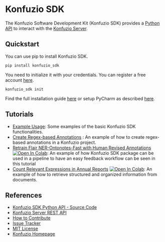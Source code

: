 # Konfuzio SDK

The Konfuzio Software Development Kit (Konfuzio SDK) provides a [Python API](https://dev.konfuzio.com/sdk/sourcecode.html) to interact with the 
[Konfuzio Server](https://dev.konfuzio.com/index.html#konfuzio-server).

## Quickstart

You can use pip to install Konfuzio SDK.

  `pip install konfuzio_sdk`

You need to initialize it with your credentials. You can register a free account [here](https://app.konfuzio.com/accounts/signup/).

  `konfuzio_sdk init`

Find the full installation guide [here](https://dev.konfuzio.com/sdk/configuration_reference.html)
or setup PyCharm as described [here](https://dev.konfuzio.com/sdk/quickstart_pycharm.html).


## Tutorials

- [Example Usage](https://dev.konfuzio.com/sdk/examples/examples.html): Some examples of the basic Konfuzio SDK functionalities.
- [Create Regex-based Annotations](https://dev.konfuzio.com/sdk/examples/examples.html#create-regex-based-annotations)
: An example of how to create regex-based annotations in a Konfuzio project.
- [Retrain Flair NER-Ontonotes-Fast with Human Revised Annotations](https://dev.konfuzio.com/sdk/examples/examples.html#retrain-flair-ner-ontonotes-fast-with-human-revised-annotations) [![Open In Colab](https://colab.research.google.com/assets/colab-badge.svg)](https://colab.research.google.com/github/konfuzio-ai/document-ai-python-sdk/blob/master/docs/sdk/examples/human_in_the_loop.ipynb): An example of how Konfuzio SDK package can be used in a pipeline to have an easy feedback workflow can be seen in this tutorial
- [Count Relevant Expressions in Annual Reports](https://dev.konfuzio.com/sdk/examples/examples.html#count-relevant-expressions-in-annual-reports) [![Open In Colab](https://colab.research.google.com/assets/colab-badge.svg)](https://colab.research.google.com/github/konfuzio-ai/document-ai-python-sdk/blob/master/docs/sdk/examples/word_count.ipynb): An example of how to retrieve structured and organized information from documents.


## References

- [Konfuzio SDK Python API - Source Code](https://dev.konfuzio.com/sdk/sourcecode.html)
- [Konfuzio Server REST API](https://app.konfuzio.com/v2/swagger/)
- [How to Contribute](https://dev.konfuzio.com/sdk/contribution.html)
- [Issue Tracker](https://github.com/konfuzio-ai/document-ai-python-sdk/issues)
- [MIT License](https://github.com/konfuzio-ai/document-ai-python-sdk/blob/master/LICENSE.md)
- [Konfuzio Homepage](https://www.konfuzio.com/en/)
